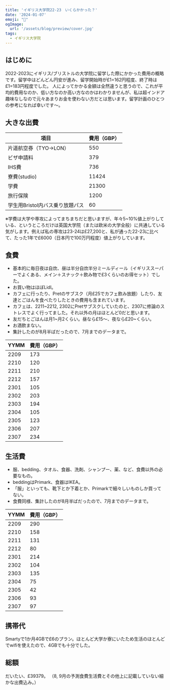 ```yaml
---
title: 'イギリス大学院22-23　いくらかかった？'
date: '2024-01-07'
emoji: "💸"
ogImage:
  url: '/assets/blog/preview/cover.jpg'
tags:
  - イギリス大学院
---
```


## はじめに
2022-2023にイギリス/ブリストルの大学院に留学した際にかかった費用の概略です。留学中はどんどん円安が進み、留学開始時が£1=162円程度、終了時は£1=183円程度でした。
人によってかかる金額は全然違うと思うので、これが平均的費用なのか、低い方なのか高い方なのかはわかりませんが、私は超インドア趣味なしなので元々あまりお金を使わない方だとは思います。留学計画のひとつの参考になれば幸いです～。

## 大きな出費

| 項目 | 費用（GBP） | 
| ---- | ---- |
| 片道航空券（TYO→LON） | 550 |
| ビザ申請料 | 379 |
| IHS費 | 736 |
| 寮費(studio) | 11424 |
| 学費 | 21300 |
| 旅行保険 | 1200 |
| 学生用Bristol内バス乗り放題パス | 60 |

※学費は大学や専攻によってまちまちだと思いますが、年々5~10%値上がりしている、というところだけは英国大学院（または欧米の大学全般）に共通している気がします。例えば私の専攻は23-24は£27,200と、私が通った22-23に比べて、たった1年で£6000（日本円で100万円程度）値上がりしています。

## 食費
- 基本的に毎日夜は自炊、昼は半分自炊半分ミールディール（イギリススーパーでよくある、メイン＋スナック＋飲み物で£3くらいのお得セット）でした。
- お買い物はほぼLidl。
- カフェに行ったり、Pretのサブスク（月£25でカフェ飲み放題）したり、友達とごはんを食べたりしたときの費用も含まれています。
- カフェは、2211~2212, 2302にPretサブスクしていたのと、2307に修論のストレスでよく行ってました。それ以外の月はほとんど0だと思います。
- 友だちとごはんは月1~月2くらい。昼なら£15～、夜なら£20~くらい。
- お酒飲まない。
- 集計したのが8月半ばだったので、7月までのデータまで。

| YYMM | 費用（GBP） | 
| ---- | ---- |
| 2209 | 173 |
| 2210 | 120 |
| 2211 | 210 |
| 2212 | 157 |
| 2301 | 105 |
| 2302 | 203 |
| 2303 | 194 |
| 2304 | 105 |
| 2305 | 123 |
| 2306 | 207 |
| 2307 | 234 |

## 生活費
- 服、bedding、タオル、食器、洗剤、シャンプー、薬、など、食費以外の必要なもの。
- beddingはPrimark、食器はIKEA。
- 「服」といっても、靴下とか下着とか、Primarkで細々しいものしか買ってない。
- 食費同様、集計したのが8月半ばだったので、7月までのデータまで。

| YYMM | 費用（GBP） | 
| ---- | ---- |
| 2209 | 290 |
| 2210 | 158 |
| 2211 | 131 |
| 2212 | 80 |
| 2301 | 214 |
| 2302 | 104 |
| 2303 | 135 |
| 2304 | 75 |
| 2305 | 42 |
| 2306 | 93 |
| 2307 | 97 |

## 携帯代
Smartyで1か月4GBで£6のプラン。ほとんど大学か寮にいたため生活のほとんどでwifiを使えたので、4GBでも十分でした。

## 総額
だいたい、£39379。
（8, 9月の予測食費生活費とその他上に記載していない細かな出費込み。）


